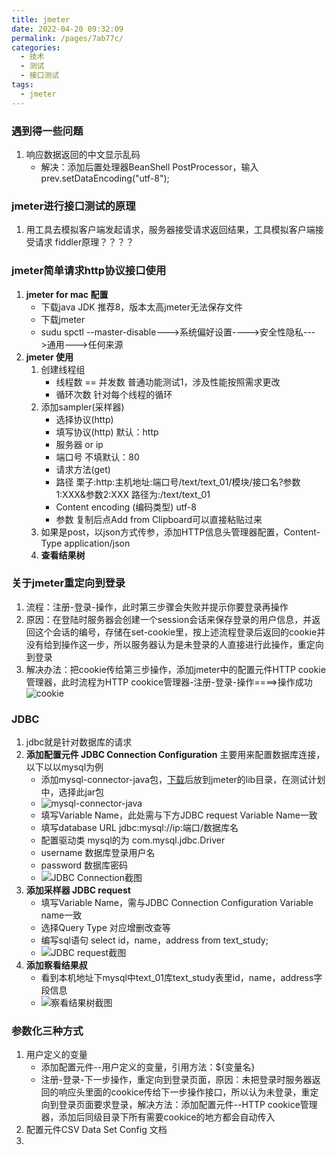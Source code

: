 ```yaml
---
title: jmeter
date: 2022-04-20 09:32:09
permalink: /pages/7ab77c/
categories:
  - 技术
  - 测试
  - 接口测试
tags:
  - jmeter
---
```


### 遇到得一些问题
1. 响应数据返回的中文显示乱码
    - 解决：添加后置处理器BeanShell PostProcessor，输入prev.setDataEncoding("utf-8");

### jmeter进行接口测试的原理
1. 用工具去模拟客户端发起请求，服务器接受请求返回结果，工具模拟客户端接受请求 fiddler原理？？？？

### jmeter简单请求http协议接口使用
1. **jmeter for mac 配置**
    - 下载java JDK 推荐8，版本太高jmeter无法保存文件
    - 下载jmeter
    - sudu spctl --master-disable--->系统偏好设置---->安全性隐私--->通用--->任何来源
2. **jmeter 使用**
    1. 创建线程组
        - 线程数 == 并发数 普通功能测试1，涉及性能按照需求更改
        - 循环次数 针对每个线程的循环
    2. 添加sampler(采样器)
        - 选择协议(http)
        - 填写协议(http) 默认：http
        - 服务器 or ip
        - 端口号 不填默认：80
        - 请求方法(get)
         - 路径 栗子:http:主机地址:端口号/text/text_01/模块/接口名?参数1:XXX&参数2:XXX 路径为:/text/text_01
        - Content encoding (编码类型) utf-8
        - 参数 复制后点Add from Clipboard可以直接粘贴过来
    3. 如果是post，以json方式传参，添加HTTP信息头管理器配置，Content-Type application/json
    4. **查看结果树**

### 关于jmeter重定向到登录
1. 流程：注册-登录-操作，此时第三步骤会失败并提示你要登录再操作
2. 原因：在登陆时服务器会创建一个session会话来保存登录的用户信息，并返回这个会话的编号，存储在set-cookie里，按上述流程登录后返回的cookie并没有给到操作这一步，所以服务器认为是未登录的人直接进行此操作，重定向到登录
3. 解决办法：把cookie传给第三步操作，添加jmeter中的配置元件HTTP cookie管理器，此时流程为HTTP cookice管理器-注册-登录-操作====>操作成功
![cookie](https://cdn.jsdelivr.net/gh/liyuqinggg/cdn@1.2/cookie_01.png)

### JDBC
1. jdbc就是针对数据库的请求
2. **添加配置元件 JDBC Connection Configuration** 主要用来配置数据库连接，以下以以mysql为例
    - 添加mysql-connector-java包，[下载](https://dev.mysql.com/downloads/connector/j/)后放到jmeter的lib目录，在测试计划中，选择此jar包
    - ![mysql-connector-java](https://cdn.jsdelivr.net/gh/liyuqinggg/cdn@1.3/jdbc-mysql_01.png)
    - 填写Variable Name，此处需与下方JDBC request Variable Name一致
    - 填写database URL jdbc:mysql://ip:端口/数据库名
    - 配置驱动类 mysql的为 com.mysql.jdbc.Driver
    - username 数据库登录用户名
    - password 数据库密码
    - ![JDBC Connection截图](https://cdn.jsdelivr.net/gh/liyuqinggg/cdn@1.3/jdbc_01.png)
2. **添加采样器 JDBC request** 
    - 填写Variable Name，需与JDBC Connection Configuration Variable name一致
    - 选择Query Type 对应增删改查等
    - 编写sql语句 select id，name，address from text_study;
    - ![JDBC request截图](https://cdn.jsdelivr.net/gh/liyuqinggg/cdn@1.3/jdbc_02.png)
3. **添加察看结果叔**
    - 看到本机地址下mysql中text_01库text_study表里id，name，address字段信息
    - ![察看结果树截图](https://cdn.jsdelivr.net/gh/liyuqinggg/cdn@1.3/jdbc_03.png)

### 参数化三种方式
1. 用户定义的变量
    - 添加配置元件--用户定义的变量，引用方法：${变量名}
    - 注册-登录-下一步操作，重定向到登录页面，原因：未把登录时服务器返回的响应头里面的cookice传给下一步操作接口，所以认为未登录，重定向到登录页面要求登录，解决方法：添加配置元件--HTTP cookice管理器，添加后同级目录下所有需要cookice的地方都会自动传入
2. 配置元件CSV Data Set Config 文档
3. 
